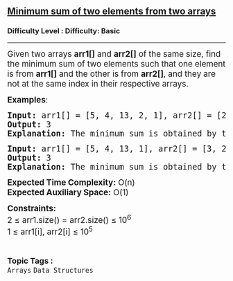 <h2><a href="https://www.geeksforgeeks.org/problems/minimum-sum-of-two-elements-from-two-arrays0253/1?page=3&category=Arrays,Strings,Linked%20List,Stack,Queue&difficulty=Basic&status=unsolved&sortBy=submissions">Minimum sum of two elements from two arrays</a></h2><h3>Difficulty Level : Difficulty: Basic</h3><hr><div class="problems_problem_content__Xm_eO"><p><span style="font-size: 14pt;">Given two arrays <strong>arr1[]</strong> and <strong>arr2[]</strong> of the same size, find the minimum sum of two elements such that one element is from <strong>arr1[]</strong> and the other is from <strong>arr2[]</strong>, and they are not at the same index in their respective arrays.</span></p>
<p><span style="font-size: 14pt;"><strong>Examples</strong>:</span></p>
<pre><span style="font-size: 14pt;"><strong>Input:</strong> arr1[] = [5, 4, 13, 2, 1], arr2[] = [2, 3, 4, 6, 5]</span><br><span style="font-size: 14pt;"><strong>Output:</strong> 3</span><br><span style="font-size: 14pt;"><strong>Explanation:</strong> The minimum sum is obtained by taking 1 from <strong>arr1[]</strong> and 2 from <strong>arr2[]</strong>. The sum is 1 + 2 = 3.</span></pre>
<pre><span style="font-size: 14pt;"><strong>Input:</strong> arr1[] = [5, 4, 13, 1], arr2[] = [3, 2, 6, 1]</span><br><span style="font-size: 14pt;"><strong>Output:</strong> 3</span><br><span style="font-size: 14pt;"><strong>Explanation:</strong> The minimum sum is obtained by taking 1 from <strong>arr1[]</strong> and 2 from <strong>arr2[]</strong>. We can't take 1 from <strong>arr2[]</strong> as it is at the same index.</span></pre>
<p><span style="font-size: 14pt;"><strong>Expected Time Complexity:</strong> O(n)</span><br><span style="font-size: 14pt;"><strong>Expected Auxiliary Space:</strong> O(1)</span></p>
<p><span style="font-size: 14pt;"><strong>Constraints:<br></strong>2 ≤ arr1.size() = arr2.size() ≤ 10<sup>6</sup></span><br><span style="font-size: 14pt;">1 ≤ arr1[i], arr2[i] ≤ 10<sup>5</sup></span></p></div><br><p><span style=font-size:18px><strong>Topic Tags : </strong><br><code>Arrays</code>&nbsp;<code>Data Structures</code>&nbsp;